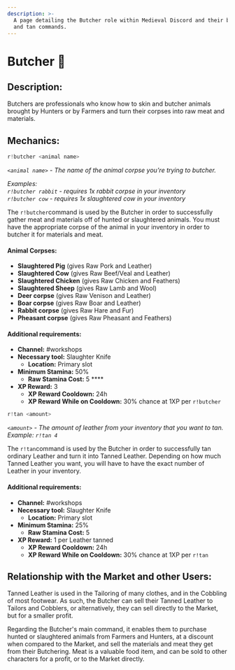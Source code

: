 ```yaml
---
description: >-
  A page detailing the Butcher role within Medieval Discord and their butcher
  and tan commands.
---
```


# Butcher 🥩

## Description:

Butchers are professionals who know how to skin and butcher animals brought by Hunters or by Farmers and turn their corpses into raw meat and materials.

## Mechanics:

```javascript
r!butcher <animal name>
```

_`<animal name>`_ _- The name of the animal corpse you're trying to butcher._ 

_Examples:_   
_`r!butcher rabbit`  - requires 1x rabbit corpse in your inventory  
`r!butcher cow` - requires 1x slaughtered cow in your inventory_ 

The `r!butcher`command is used by the Butcher in order to successfully gather meat and materials off of hunted or slaughtered animals. You must have the appropriate corpse of the animal in your inventory in order to butcher it for materials and meat.

#### Animal Corpses:

* **Slaughtered Pig** \(gives Raw Pork and Leather\)
* **Slaughtered Cow** \(gives Raw Beef/Veal and Leather\)
* **Slaughtered Chicken** \(gives Raw Chicken and Feathers\)
* **Slaughtered Sheep** \(gives Raw Lamb and Wool\)
* **Deer corpse** \(gives Raw Venison and Leather\)
* **Boar corpse** \(gives Raw Boar and Leather\)
* **Rabbit corpse** \(gives Raw Hare and Fur\)
* **Pheasant corpse** \(gives Raw Pheasant and Feathers\)

#### Additional requirements:

* **Channel:** \#workshops
* **Necessary tool:** Slaughter Knife
  * **Location:** Primary slot
* **Minimum Stamina:** 50%
  * **Raw Stamina Cost:** 5 ****
* **XP Reward:** 3
  * **XP Reward Cooldown:** 24h
  * **XP Reward While on Cooldown:** 30% chance at 1XP per `r!butcher`

```javascript
r!tan <amount>
```

_`<amount>`_ _- The amount of leather from your inventory that you want to tan. Example:_ _`r!tan 4`_

The `r!tan`command is used by the Butcher in order to successfully tan ordinary Leather and turn it into Tanned Leather. Depending on how much Tanned Leather you want, you will have to have the exact number of Leather in your inventory.

#### Additional requirements:

* **Channel:** \#workshops
* **Necessary tool:** Slaughter Knife
  * **Location:** Primary slot
* **Minimum Stamina:** 25%
  * **Raw Stamina Cost:** 5
* **XP Reward:** 1 per Leather tanned
  * **XP Reward Cooldown:** 24h
  * **XP Reward While on Cooldown:** 30% chance at 1XP per `r!tan`

## Relationship with the Market and other Users:

Tanned Leather is used in the Tailoring of many clothes, and in the Cobbling of most footwear. As such, the Butcher can sell their Tanned Leather to Tailors and Cobblers, or alternatively, they can sell directly to the Market, but for a smaller profit.

Regarding the Butcher's main command, it enables them to purchase hunted or slaughtered animals from Farmers and Hunters, at a discount when compared to the Market, and sell the materials and meat they get from their Butchering. Meat is a valuable food item, and can be sold to other characters for a profit, or to the Market directly.

